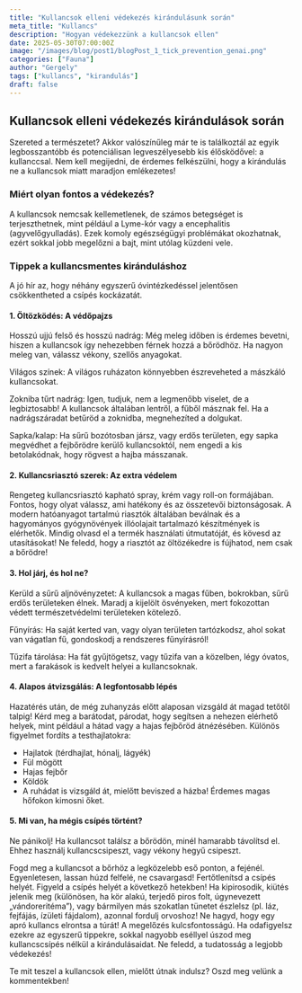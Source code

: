 ```yaml
---
title: "Kullancsok elleni védekezés kirándulásunk során"
meta_title: "Kullancs"
description: "Hogyan védekezzünk a kullancsok ellen"
date: 2025-05-30T07:00:00Z
image: "/images/blog/post1/blogPost_1_tick_prevention_genai.png"
categories: ["Fauna"]
author: "Gergely"
tags: ["kullancs", "kirandulás"]
draft: false
---
```


## Kullancsok elleni védekezés kirándulások során

Szereted a természetet? Akkor valószínűleg már te is találkoztál az egyik legbosszantóbb és potenciálisan legveszélyesebb kis élősködővel: a kullanccsal. Nem kell megijedni, de érdemes felkészülni, hogy a kirándulás ne a kullancsok miatt maradjon emlékezetes!

### Miért olyan fontos a védekezés?

A kullancsok nemcsak kellemetlenek, de számos betegséget is terjeszthetnek, mint például a Lyme-kór vagy a encephalitis (agyvelőgyulladás). Ezek komoly egészségügyi problémákat okozhatnak, ezért sokkal jobb megelőzni a bajt, mint utólag küzdeni vele.

### Tippek a kullancsmentes kiránduláshoz

A jó hír az, hogy néhány egyszerű óvintézkedéssel jelentősen csökkentheted a csípés kockázatát.

#### 1. Öltözködés: A védőpajzs

Hosszú ujjú felső és hosszú nadrág: Még meleg időben is érdemes bevetni, hiszen a kullancsok így nehezebben férnek hozzá a bőrödhöz. Ha nagyon meleg van, válassz vékony, szellős anyagokat.

Világos színek: A világos ruházaton könnyebben észreveheted a mászkáló kullancsokat.

Zokniba tűrt nadrág: Igen, tudjuk, nem a legmenőbb viselet, de a legbiztosabb! A kullancsok általában lentről, a fűből másznak fel. Ha a nadrágszáradat betűröd a zoknidba, megnehezíted a dolgukat.

Sapka/kalap: Ha sűrű bozótosban jársz, vagy erdős területen, egy sapka megvédhet a fejbőrödre kerülő kullancsoktól, nem engedi a kis betolakódnak, hogy rögvest a hajba másszanak.

#### 2. Kullancsriasztó szerek: Az extra védelem

Rengeteg kullancsriasztó kapható spray, krém vagy roll-on formájában. Fontos, hogy olyat válassz, ami hatékony és az összetevői biztonságosak. A modern hatóanyagot tartalmú riasztók általában beválnak és a hagyományos gyógynövények illóolajait tartalmazó készítmények is elérhetők. Mindig olvasd el a termék használati útmutatóját, és kövesd az utasításokat! Ne feledd, hogy a riasztót az öltözékedre is fújhatod, nem csak a bőrödre!

#### 3. Hol járj, és hol ne?

Kerüld a sűrű aljnövényzetet: A kullancsok a magas fűben, bokrokban, sűrű erdős területeken élnek. Maradj a kijelölt ösvényeken, mert fokozottan védett természetvédelmi területeken kötelező.

Fűnyírás: Ha saját kerted van, vagy olyan területen tartózkodsz, ahol sokat van vágatlan fű, gondoskodj a rendszeres fűnyírásról!

Tűzifa tárolása: Ha fát gyűjtögetsz, vagy tűzifa van a közelben, légy óvatos, mert a farakások is kedvelt helyei a kullancsoknak.

#### 4. Alapos átvizsgálás: A legfontosabb lépés

Hazatérés után, de még zuhanyzás előtt alaposan vizsgáld át magad tetőtől talpig! Kérd meg a barátodat, párodat, hogy segítsen a nehezen elérhető helyek, mint például a hátad vagy a hajas fejbőröd átnézésében. Különös figyelmet fordíts a testhajlatokra:

- Hajlatok (térdhajlat, hónalj, lágyék)
- Fül mögött
- Hajas fejbőr
- Köldök
- A ruhádat is vizsgáld át, mielőtt beviszed a házba! Érdemes magas hőfokon kimosni őket.

#### 5. Mi van, ha mégis csípés történt?

Ne pánikolj! Ha kullancsot találsz a bőrödön, minél hamarabb távolítsd el. Ehhez használj kullancscsipeszt, vagy vékony hegyű csipeszt.

Fogd meg a kullancsot a bőrhöz a legközelebb eső ponton, a fejénél.
Egyenletesen, lassan húzd felfelé, ne csavargasd!
Fertőtlenítsd a csípés helyét.
Figyeld a csípés helyét a következő hetekben! Ha kipirosodik, kiütés jelenik meg (különösen, ha kör alakú, terjedő piros folt, úgynevezett „vándoreritéma”), vagy bármilyen más szokatlan tünetet észlelsz (pl. láz, fejfájás, ízületi fájdalom), azonnal fordulj orvoshoz!
Ne hagyd, hogy egy apró kullancs elrontsa a túrát!
A megelőzés kulcsfontosságú. Ha odafigyelsz ezekre az egyszerű tippekre, sokkal nagyobb eséllyel úszod meg kullancscsípés nélkül a kirándulásaidat. Ne feledd, a tudatosság a legjobb védekezés!

Te mit teszel a kullancsok ellen, mielőtt útnak indulsz? Oszd meg velünk a kommentekben!